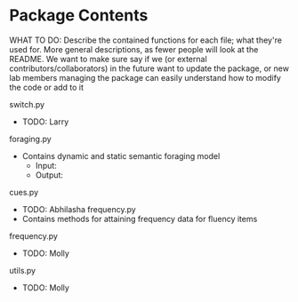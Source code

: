 # Package Contents

WHAT TO DO: Describe the contained functions for each file; what they're used for. More general descriptions, as fewer people will look at the README. We want to make sure say if we (or external contributors/collaborators) in the future want to update the package, or new lab members managing the package can easily understand how to modify the code or add to it

switch.py 
- TODO: Larry

foraging.py
- Contains dynamic and static semantic foraging model
    - Input:
    - Output: 

cues.py
- TODO: Abhilasha 
frequency.py
- Contains methods for attaining frequency data for fluency items

frequency.py
- TODO: Molly

utils.py
- TODO: Molly 
